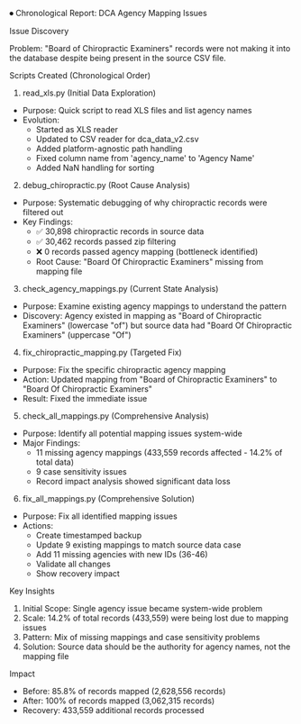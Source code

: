 ⏺ Chronological Report: DCA Agency Mapping Issues

  Issue Discovery

  Problem: "Board of Chiropractic Examiners" records were not making it into the database despite being present in the
  source CSV file.

  Scripts Created (Chronological Order)

  1. read_xls.py (Initial Data Exploration)

  - Purpose: Quick script to read XLS files and list agency names
  - Evolution:
    - Started as XLS reader
    - Updated to CSV reader for dca_data_v2.csv
    - Added platform-agnostic path handling
    - Fixed column name from 'agency_name' to 'Agency Name'
    - Added NaN handling for sorting

  2. debug_chiropractic.py (Root Cause Analysis)

  - Purpose: Systematic debugging of why chiropractic records were filtered out
  - Key Findings:
    - ✅ 30,898 chiropractic records in source data
    - ✅ 30,462 records passed zip filtering
    - ❌ 0 records passed agency mapping (bottleneck identified)
    - Root Cause: "Board Of Chiropractic Examiners" missing from mapping file

  3. check_agency_mappings.py (Current State Analysis)

  - Purpose: Examine existing agency mappings to understand the pattern
  - Discovery: Agency existed in mapping as "Board of Chiropractic Examiners" (lowercase "of") but source data had "Board
  Of Chiropractic Examiners" (uppercase "Of")

  4. fix_chiropractic_mapping.py (Targeted Fix)

  - Purpose: Fix the specific chiropractic agency mapping
  - Action: Updated mapping from "Board of Chiropractic Examiners" to "Board Of Chiropractic Examiners"
  - Result: Fixed the immediate issue

  5. check_all_mappings.py (Comprehensive Analysis)

  - Purpose: Identify all potential mapping issues system-wide
  - Major Findings:
    - 11 missing agency mappings (433,559 records affected - 14.2% of total data)
    - 9 case sensitivity issues
    - Record impact analysis showed significant data loss

  6. fix_all_mappings.py (Comprehensive Solution)

  - Purpose: Fix all identified mapping issues
  - Actions:
    - Create timestamped backup
    - Update 9 existing mappings to match source data case
    - Add 11 missing agencies with new IDs (36-46)
    - Validate all changes
    - Show recovery impact

  Key Insights

  1. Initial Scope: Single agency issue became system-wide problem
  2. Scale: 14.2% of total records (433,559) were being lost due to mapping issues
  3. Pattern: Mix of missing mappings and case sensitivity problems
  4. Solution: Source data should be the authority for agency names, not the mapping file

  Impact

  - Before: 85.8% of records mapped (2,628,556 records)
  - After: 100% of records mapped (3,062,315 records)
  - Recovery: 433,559 additional records processed
